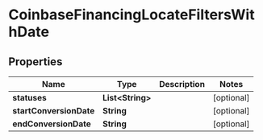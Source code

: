 
# CoinbaseFinancingLocateFiltersWithDate

## Properties
Name | Type | Description | Notes
------------ | ------------- | ------------- | -------------
**statuses** | **List&lt;String&gt;** |  |  [optional]
**startConversionDate** | **String** |  |  [optional]
**endConversionDate** | **String** |  |  [optional]



